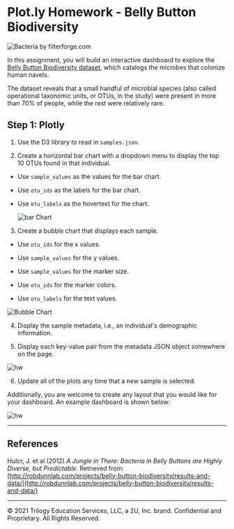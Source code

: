 # Plot.ly Homework - Belly Button Biodiversity

![Bacteria by filterforge.com](15/Week15HW/Images/bacteria.jpg)

In this assignment, you will build an interactive dashboard to explore the [Belly Button Biodiversity dataset](http://robdunnlab.com/projects/belly-button-biodiversity/), which catalogs the microbes that colonize human navels.

The dataset reveals that a small handful of microbial species (also called operational taxonomic units, or OTUs, in the study) were present in more than 70% of people, while the rest were relatively rare.

## Step 1: Plotly

1. Use the D3 library to read in `samples.json`.

2. Create a horizontal bar chart with a dropdown menu to display the top 10 OTUs found in that individual.

* Use `sample_values` as the values for the bar chart.

* Use `otu_ids` as the labels for the bar chart.

* Use `otu_labels` as the hovertext for the chart.

  ![bar Chart](15/Week15HW/Images/hw01.png)

3. Create a bubble chart that displays each sample.

* Use `otu_ids` for the x values.

* Use `sample_values` for the y values.

* Use `sample_values` for the marker size.

* Use `otu_ids` for the marker colors.

* Use `otu_labels` for the text values.

![Bubble Chart](15/Week15HW/Images/bubble_chart.png)

4. Display the sample metadata, i.e., an individual's demographic information.

5. Display each key-value pair from the metadata JSON object somewhere on the page.

![hw](15/Week15HW/Images/hw03.png)

6. Update all of the plots any time that a new sample is selected.

Additionally, you are welcome to create any layout that you would like for your dashboard. An example dashboard is shown below:

![hw](15/Week15HW/Images/hw02.png)

- - -

## References

Hulcr, J. et al.(2012) _A Jungle in There: Bacteria in Belly Buttons are Highly Diverse, but Predictable_. Retrieved from: [http://robdunnlab.com/projects/belly-button-biodiversity/results-and-data/](http://robdunnlab.com/projects/belly-button-biodiversity/results-and-data/)

- - -

© 2021 Trilogy Education Services, LLC, a 2U, Inc. brand. Confidential and Proprietary. All Rights Reserved.
